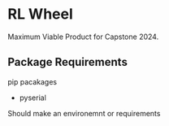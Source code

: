 # RL Wheel
Maximum Viable Product for Capstone 2024.

## Package Requirements
pip pacakages
- pyserial

Should make an environemnt or requirements 